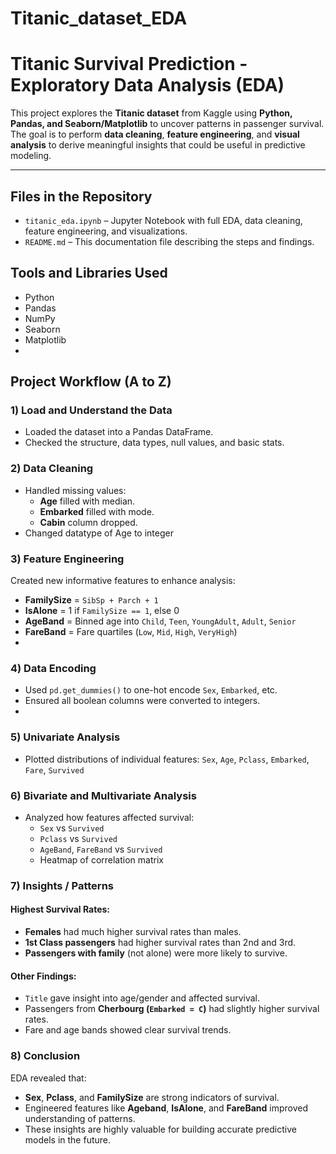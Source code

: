 # Titanic_dataset_EDA
# Titanic Survival Prediction - Exploratory Data Analysis (EDA)

This project explores the **Titanic dataset** from Kaggle using **Python, Pandas, and Seaborn/Matplotlib** to uncover patterns in passenger survival. The goal is to perform **data cleaning**, **feature engineering**, and **visual analysis** to derive meaningful insights that could be useful in predictive modeling.

---

## Files in the Repository

- `titanic_eda.ipynb` – Jupyter Notebook with full EDA, data cleaning, feature engineering, and visualizations.
- `README.md` – This documentation file describing the steps and findings.

##  Tools and Libraries Used

- Python
- Pandas
- NumPy
- Seaborn
- Matplotlib
- 
## Project Workflow (A to Z)

### 1️) Load and Understand the Data
- Loaded the dataset into a Pandas DataFrame.
- Checked the structure, data types, null values, and basic stats.

### 2) Data Cleaning
- Handled missing values:
  - **Age** filled with median.
  - **Embarked** filled with mode.
  - **Cabin** column dropped.
- Changed datatype of Age to integer

### 3️) Feature Engineering
Created new informative features to enhance analysis:
- **FamilySize** = `SibSp + Parch + 1`
- **IsAlone** = 1 if `FamilySize == 1`, else 0
- **AgeBand** = Binned age into `Child`, `Teen`, `YoungAdult`, `Adult`, `Senior`
- **FareBand** = Fare quartiles (`Low`, `Mid`, `High`, `VeryHigh`)
- 
### 4️) Data Encoding
- Used `pd.get_dummies()` to one-hot encode `Sex`, `Embarked`, etc.
- Ensured all boolean columns were converted to integers.
- 
### 5) Univariate Analysis
- Plotted distributions of individual features: `Sex`, `Age`, `Pclass`, `Embarked`, `Fare`, `Survived`

### 6) Bivariate and Multivariate Analysis
- Analyzed how features affected survival:
  - `Sex` vs `Survived`
  - `Pclass` vs `Survived`
  - `AgeBand`, `FareBand` vs `Survived`
  - Heatmap of correlation matrix

### 7) Insights / Patterns

#### Highest Survival Rates:
- **Females** had much higher survival rates than males.
- **1st Class passengers** had higher survival rates than 2nd and 3rd.
- **Passengers with family** (not alone) were more likely to survive.

#### Other Findings:
- `Title` gave insight into age/gender and affected survival.
- Passengers from **Cherbourg (`Embarked = C`)** had slightly higher survival rates.
- Fare and age bands showed clear survival trends.

### 8) Conclusion
EDA revealed that:
- **Sex**, **Pclass**, and **FamilySize** are strong indicators of survival.
- Engineered features like **Ageband**, **IsAlone**, and **FareBand** improved understanding of patterns.
- These insights are highly valuable for building accurate predictive models in the future.
